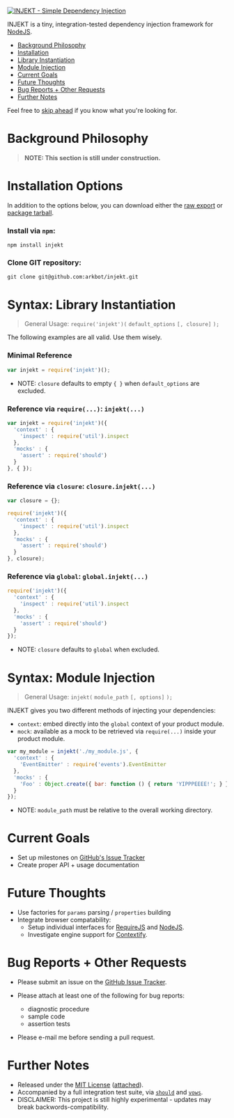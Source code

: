 [![INJEKT - Simple Dependency Injection](https://raw.github.com/arkbot/injekt/master/resources/images/logo-small.png)](https://github.com/arkbot/injekt)

INJEKT is a tiny, integration-tested dependency injection framework for [NodeJS](http://nodejs.org/).

* [Background Philosophy](#background-philosophy)
* [Installation](#installation-options)
* [Library Instantiation](#syntax-library-instantiation)
* [Module Injection](#syntax-module-injection)
* [Current Goals](#current-goals)
* [Future Thoughts](#future-thoughts)
* [Bug Reports + Other Requests](#bug-reports--other-requests)
* [Further Notes](#further-notes)

Feel free to [skip ahead](#installation-options) if you know what you're looking for.

# Background Philosophy ##

> **NOTE: This section is still under construction.**

<!--

While scouring the web in my previous research on the subject, I've noticed that the logical rhetoric can obscure the underlying ideals behind _Dependency Injection_ and its practical implications. With that being said, this section will briefly digress into some intellectual banter regarding design patterns and general programming strategy, and conclude with an simplified example of implementing this philosophy using INJECT.

Part of our job, as _responsible software engineers_, is to ensure that we write maintainable code that can be readily adjusted to changes in functional requirements. While there are many methodologies available to help us meet this goal, we should be able to agree, in general, that our code is implicitly maintainable if each tier of the platform is _reliable_, _performant_, and _individually testable_.

To put it less concisely, INJEKT is a platform for loading your software dependencies in an injectable manner. For those of you not familiar with the principles behind _Dependency Injection_ (dependency inversion, inversion of control, context isolation, etc.), you're probably wondering what _an injectable manner_ constitutes. Here's a hint, the following code is the complete opposite of what I mean:

```javascript
var Car = Object.create({
  'init' : function () {
    var Engine = require('engine.js'), LockingMechanism = require('locking_mechanism.js'); // bad bad bad
    this.engine = new Engine();
    this.locking_mechanism = new LockingMechanism();    
  }
});
```

### Inversion of Control Life Cycle

One interpretation of these ideals, which I'm heavily biased towards, is that software architecture should be designed in a declarative, top-down fashion, where the consumer explicitly tells the product how to satisfy its contract dependencies. Decoupled objects are bound together at run time, in a cascading manner, as determined by their parent context. One obvious implication of this pattern is that it forces consumers to be inherently testable from any angle, by enforcing distinct organizational boundaries, which additionally reinforces the maintainability of the application.

> TODO: brief overview of dependency inversion principle

Since the terminology piles up rather quickly, here's a brief outline of the big players in the life cycle.

#### Provider

The Provider, also known as the injector, is the mechanism which _injects_ dependencies into the Product module. It usually takes the form of a wrapper object, which acts like `require()` and other loading mechanisms, but provides a [DSL](https://en.wikipedia.org/wiki/Domain-specific_language) for inserting dependencies at a higher context.

#### Consumer

The Consumer is the dependent parent context which uses the Product module. This classification is relative. For example, `Car` acts as a Consumer while using `Engine`, but from a different parent context, can also act as a Product (e.g. when used by the application driver).

#### Product

The Product is the required module that dependencies are injected into from the immediate parent context.

This classification is also relative, in a manner similiar to the way Consumer is relative to context.

#### Contracts

Contracts are the dependencies injected into the Product module, and are classified in two different ways. A _Declared Dependency_ is the contract definition of an interface, while a _Resolved Dependency_ is the implementation of that contract. For example, `Engine` is declared by the contract with `Car`, but may be resolved as `DieselEngine` or any other implementation that implements the appropriate interface.

> TODO: further overview of inversion of control + brief overview of context isolation

These are the key principles behind [Dependency Injection](https://en.wikipedia.org/wiki/Dependency_injection).

### Practical Applications ####

Pursuing the theme from the previous example, here's a simplified example that implements the _most basic_ ideals of dependency injection.

```javascript
var Car = Object.create({
  'init' : function (engine, locking_mechanism) {
    this.engine = engine;
    this.locking_mechanism = locking_mechanism;   
  }
});
```

You can use a constructor or an initialization method in order to inject your `Engine` and `LockingMechanism` objects, as shown above, but this is less than ideal. Constructors are meant to be used for setting member variables, and should not be used to dictate internal class behavior, from an architectural perspective. Objects should be open for extension, but closed for modification, so dependencies must be inserted via a different mechanism.

Keeping the [Open/Close Principle](https://en.wikipedia.org/wiki/Open/closed_principle) in mind, we design a simple, contractual interface in which we maintain the assumptions that an `Engine` must be able to `start()` / `stop()` and a locking mechanism must be able to `lock()` / `unlock()` the doors. In the updated example below, `Engine` is decoupled from `Car` such that changes can be made to implementation of the `Engine` without affecting the internal behavior of the `Car`, and vice-versa. More importantly, this enables us to also bind different implementations of a dependency at run-time, as long as it satisfies the contract.

```javascript
// engine.js:

var Engine = {
  'start' : function () {
    console.log('DEBUG: Engine started!');
  },
  'stop' : function () {
    console.log('DEBUG: Engine stopped!');
  }
};
module.exports = Object.create(Engine);
```
```javascript
// automatic_locks.js:

var AutomaticLocks = {
  'lock' : function () { 
    console.log('DEBUG: Doors locked!');
  },
  'unlock' : function () { 
    console.log('DEBUG: Doors unlocked!');
  }
};
module.exports = Object.create(AutomaticLocks);
```

And here is an updated `Car` module which depends on the components above.

```javascript
// car.js:

var Car = {
  'init' : function () {
    this.engine = require('engine');
    this.locking_mechanism = require('locking_mechanism');
  },
  'start' : function () {
    this.engine.start();
    this.locking_mechanism.lock();
  },
  'stop' : function () {
    this.engine.stop();
    this.locking_mechanism.unlock();
  },
  'drive' : function () { ... }
};
module.exports = Object.create(Car);
```

Up to this point, all the `Car` components have been decoupled, but they still need to be bound together at run-time. Unless a `package.json` exists for each component (undeniably overkill), `require()` won't find what it's looking for. However, with INJEKT, which extends the functionality of `require()`, the integration is trivial.

```javascript
var injekt = require('injekt')();

var engine_implementation = require('components/engine.js');
var locking_implementation = require('components/automatic_locks.js');

var my_car = injekt('./car.js', {
  'mocks' : {
    'engine'            : engine_implementation,
    'locking_mechanism' : locking_implementation
  }
});

my_car.init();
my_car.start();
my_car.drive();
my_car.stop();
```

> TODO: conclusion

And that's all, folks.

-->

# Installation Options

In addition to the options below, you can download either the [raw export](https://raw.github.com/arkbot/injekt/master/lib/injekt.js) or [package tarball](https://github.com/arkbot/injekt/tarball/master).

### Install via `npm`:

    npm install injekt

### Clone GIT repository:

    git clone git@github.com:arkbot/injekt.git

# Syntax: Library Instantiation

> General Usage: `require('injekt')(` `default_options` `[, closure]` `);`

The following examples are all valid. Use them wisely.

### Minimal Reference

```javascript
var injekt = require('injekt')();
```

* NOTE: `closure` defaults to empty `{ }` when `default_options` are excluded.

### Reference via `require(...)`: `injekt(...)`

```javascript
var injekt = require('injekt')({
  'context' : {
    'inspect' : require('util').inspect
  },
  'mocks' : { 
    'assert' : require('should')
  }
}, { });
```

### Reference via `closure`: `closure.injekt(...)`

```javascript
var closure = {};

require('injekt')({
  'context' : {
    'inspect' : require('util').inspect
  },
  'mocks' : { 
    'assert' : require('should')
  }
}, closure);
```

### Reference via `global`: `global.injekt(...)`

```javascript
require('injekt')({
  'context' : {
    'inspect' : require('util').inspect
  },
  'mocks' : { 
    'assert' : require('should')
  }
});
```

* NOTE: `closure` defaults to `global` when excluded.

# Syntax: Module Injection

> General Usage: `injekt(` `module_path` `[, options]` `);`

INJEKT gives you two different methods of injecting your dependencies:

* `context`: embed directly into the `global` context of your product module.
* `mock`: available as a mock to be retrieved via `require(...)` inside your product module.

```javascript    
var my_module = injekt('./my_module.js', {
  'context' : { 
    'EventEmitter' : require('events').EventEmitter
  },
  'mocks' : {
    'Foo' : Object.create({ bar: function () { return 'YIPPPEEEE!'; } })
  }
});
```

* NOTE: `module_path` must be relative to the overall working directory.

# Current Goals

* Set up milestones on [GitHub's Issue Tracker](https://github.com/aeberlin/injekt/issues)
* Create proper API + usage documentation

# Future Thoughts

* Use factories for `params` parsing / `properties` building
* Integrate browser compatability:
  * Setup individual interfaces for [RequireJS](http://www.requirejs.org) and [NodeJS](http://nodejs.org/docs/v0.4.7/api/modules.html#all_Together...).
  * Investigate engine support for [Contextify](https://npmjs.org/package/contextify).

# Bug Reports + Other Requests

* Please submit an issue on the [GitHub Issue Tracker](https://github.com/aeberlin/injekt/issues).

* Please attach at least one of the following for bug reports:
  * diagnostic procedure
  * sample code
  * assertion tests

* Please e-mail me before sending a pull request.

# Further Notes

* Released under the [MIT License](http://www.opensource.org/licenses/MIT) ([attached](https://github.com/arkbot/injekt/blob/master/LICENSE.txt)).
* Accompanied by a full integration test suite, via [`should`](https://npmjs.org/package/should) and [`vows`](https://npmjs.org/package/vows).
* DISCLAIMER: This project is still highly experimental - updates may break backwords-compatibility.
